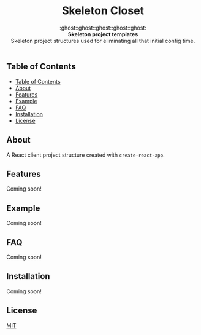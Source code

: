 <h1 align="center">Skeleton Closet</h1>

<div align="center">
  :ghost::ghost::ghost::ghost::ghost:
</div>
<div align="center">
  <strong>Skeleton project templates</strong>
</div>
<div align="center">
  Skeleton project structures used for eliminating all that initial config time.
</div>

<br />


## Table of Contents
- [Table of Contents](#table-of-contents)
- [About](#about)
- [Features](#features)
- [Example](#example)
- [FAQ](#faq)
- [Installation](#installation)
- [License](#license)

## About
A React client project structure created with `create-react-app`.

## Features
Coming soon!

## Example
Coming soon!

## FAQ
Coming soon!

## Installation
Coming soon!

## License
[MIT](LICENSE)


